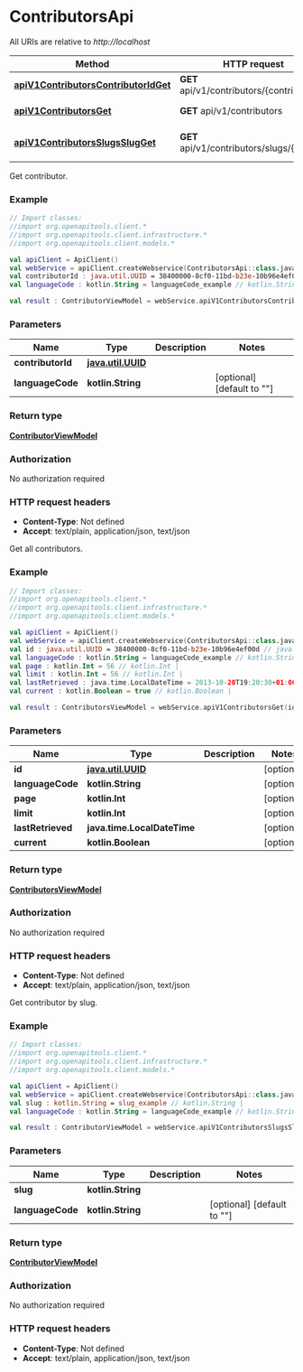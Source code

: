 # ContributorsApi

All URIs are relative to *http://localhost*

Method | HTTP request | Description
------------- | ------------- | -------------
[**apiV1ContributorsContributorIdGet**](ContributorsApi.md#apiV1ContributorsContributorIdGet) | **GET** api/v1/contributors/{contributorId} | Get contributor.
[**apiV1ContributorsGet**](ContributorsApi.md#apiV1ContributorsGet) | **GET** api/v1/contributors | Get all contributors.
[**apiV1ContributorsSlugsSlugGet**](ContributorsApi.md#apiV1ContributorsSlugsSlugGet) | **GET** api/v1/contributors/slugs/{slug} | Get contributor by slug.



Get contributor.

### Example
```kotlin
// Import classes:
//import org.openapitools.client.*
//import org.openapitools.client.infrastructure.*
//import org.openapitools.client.models.*

val apiClient = ApiClient()
val webService = apiClient.createWebservice(ContributorsApi::class.java)
val contributorId : java.util.UUID = 38400000-8cf0-11bd-b23e-10b96e4ef00d // java.util.UUID | 
val languageCode : kotlin.String = languageCode_example // kotlin.String | 

val result : ContributorViewModel = webService.apiV1ContributorsContributorIdGet(contributorId, languageCode)
```

### Parameters

Name | Type | Description  | Notes
------------- | ------------- | ------------- | -------------
 **contributorId** | [**java.util.UUID**](.md)|  |
 **languageCode** | **kotlin.String**|  | [optional] [default to &quot;&quot;]

### Return type

[**ContributorViewModel**](ContributorViewModel.md)

### Authorization

No authorization required

### HTTP request headers

 - **Content-Type**: Not defined
 - **Accept**: text/plain, application/json, text/json


Get all contributors.

### Example
```kotlin
// Import classes:
//import org.openapitools.client.*
//import org.openapitools.client.infrastructure.*
//import org.openapitools.client.models.*

val apiClient = ApiClient()
val webService = apiClient.createWebservice(ContributorsApi::class.java)
val id : java.util.UUID = 38400000-8cf0-11bd-b23e-10b96e4ef00d // java.util.UUID | 
val languageCode : kotlin.String = languageCode_example // kotlin.String | 
val page : kotlin.Int = 56 // kotlin.Int | 
val limit : kotlin.Int = 56 // kotlin.Int | 
val lastRetrieved : java.time.LocalDateTime = 2013-10-20T19:20:30+01:00 // java.time.LocalDateTime | 
val current : kotlin.Boolean = true // kotlin.Boolean | 

val result : ContributorsViewModel = webService.apiV1ContributorsGet(id, languageCode, page, limit, lastRetrieved, current)
```

### Parameters

Name | Type | Description  | Notes
------------- | ------------- | ------------- | -------------
 **id** | [**java.util.UUID**](.md)|  | [optional]
 **languageCode** | **kotlin.String**|  | [optional]
 **page** | **kotlin.Int**|  | [optional]
 **limit** | **kotlin.Int**|  | [optional]
 **lastRetrieved** | **java.time.LocalDateTime**|  | [optional]
 **current** | **kotlin.Boolean**|  | [optional]

### Return type

[**ContributorsViewModel**](ContributorsViewModel.md)

### Authorization

No authorization required

### HTTP request headers

 - **Content-Type**: Not defined
 - **Accept**: text/plain, application/json, text/json


Get contributor by slug.

### Example
```kotlin
// Import classes:
//import org.openapitools.client.*
//import org.openapitools.client.infrastructure.*
//import org.openapitools.client.models.*

val apiClient = ApiClient()
val webService = apiClient.createWebservice(ContributorsApi::class.java)
val slug : kotlin.String = slug_example // kotlin.String | 
val languageCode : kotlin.String = languageCode_example // kotlin.String | 

val result : ContributorViewModel = webService.apiV1ContributorsSlugsSlugGet(slug, languageCode)
```

### Parameters

Name | Type | Description  | Notes
------------- | ------------- | ------------- | -------------
 **slug** | **kotlin.String**|  |
 **languageCode** | **kotlin.String**|  | [optional] [default to &quot;&quot;]

### Return type

[**ContributorViewModel**](ContributorViewModel.md)

### Authorization

No authorization required

### HTTP request headers

 - **Content-Type**: Not defined
 - **Accept**: text/plain, application/json, text/json

